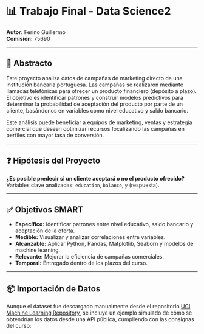 # 📊 Trabajo Final - Data Science2

**Autor:** Ferino Guillermo  
**Comisión:** 75690   

---

## 🎯 Abstracto

Este proyecto analiza datos de campañas de marketing directo de una institución bancaria portuguesa. Las campañas se realizaron mediante llamadas telefónicas para ofrecer un producto financiero (depósito a plazo). El objetivo es identificar patrones y construir modelos predictivos para determinar la probabilidad de aceptación del producto por parte de un cliente, basándonos en variables como nivel educativo y saldo bancario.

Este análisis puede beneficiar a equipos de marketing, ventas y estrategia comercial que deseen optimizar recursos focalizando las campañas en perfiles con mayor tasa de conversión.

---

## ❓ Hipótesis del Proyecto

**¿Es posible predecir si un cliente aceptará o no el producto ofrecido?**  
Variables clave analizadas: `education`, `balance`, `y` (respuesta).

---

## ✅ Objetivos SMART

- **Específico:** Identificar patrones entre nivel educativo, saldo bancario y aceptación de la oferta.
- **Medible:** Visualizar y analizar correlaciones entre variables.
- **Alcanzable:** Aplicar Python, Pandas, Matplotlib, Seaborn y modelos de machine learning.
- **Relevante:** Mejorar la eficiencia de campañas comerciales.
- **Temporal:** Entregado dentro de los plazos del curso.

---

## 📦 Importación de Datos

Aunque el dataset fue descargado manualmente desde el repositorio [UCI Machine Learning Repository](https://archive.ics.uci.edu/ml/datasets/bank+marketing), se incluye un ejemplo simulado de cómo se obtendrían los datos desde una API pública, cumpliendo con las consignas del curso:

